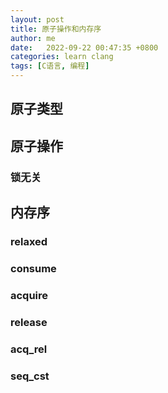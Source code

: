 ```yaml
---
layout: post
title: 原子操作和内存序
author: me
date:   2022-09-22 00:47:35 +0800
categories: learn clang
tags: [C语言, 编程]
---
```


## 原子类型

## 原子操作

### 锁无关

## 内存序

### relaxed

### consume

### acquire

### release

### acq_rel

### seq_cst
